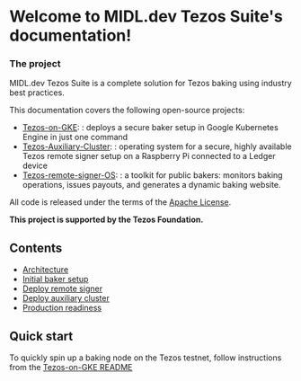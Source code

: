 Welcome to MIDL.dev Tezos Suite's documentation!
================================================

### The project

MIDL.dev Tezos Suite is a complete solution for Tezos baking using industry best practices.

This documentation covers the following open-source projects:

* [Tezos-on-GKE](https://github.com/midl-dev/tezos-on-gke/): : deploys a secure baker setup in Google Kubernetes Engine in just one command
* [Tezos-Auxiliary-Cluster](https://github.com/midl-dev/tezos-auxiliary-cluster): : operating system for a secure, highly available Tezos remote signer setup on a Raspberry Pi connected to a Ledger device
* [Tezos-remote-signer-OS](https://github.com/midl-dev/tezos-remote-signer-os/tree/master/tezos-remote-signer): : a toolkit for public bakers: monitors baking operations, issues payouts, and generates a dynamic baking website.

All code is released under the terms of the [Apache License](https://www.apache.org/licenses/LICENSE-2.0).

**This project is supported by the Tezos Foundation.**

Contents
--------

* [Architecture](architecture)
* [Initial baker setup](setup_baker)
* [Deploy remote signer](deploy-remote-signer)
* [Deploy auxiliary cluster](deploy-auxiliary-cluster)
* [Production readiness](production-readiness)

Quick start
-----------

To quickly spin up a baking node on the Tezos testnet, follow instructions from the [Tezos-on-GKE README](https://github.com/midl-dev/tezos-on-gke/)
